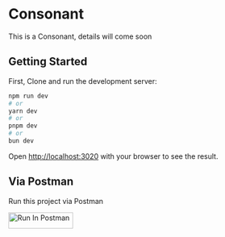 # Consonant

This is a Consonant, details will come soon

## Getting Started

First, Clone and run the development server:

```bash
npm run dev
# or
yarn dev
# or
pnpm dev
# or
bun dev
```

Open [http://localhost:3020](http://localhost:3020) with your browser to see the result.

## Via Postman

Run this project via Postman

[<img src="https://run.pstmn.io/button.svg" alt="Run In Postman" style="width: 128px; height: 32px;">](https://app.getpostman.com/run-collection/16739918-ef12fbf6-92fa-4257-a530-72c5cd50cd0d?action=collection%2Ffork&source=rip_markdown&collection-url=entityId%3D16739918-ef12fbf6-92fa-4257-a530-72c5cd50cd0d%26entityType%3Dcollection%26workspaceId%3D0d42a23f-2175-4e1e-95f3-0ceef346f71c#?env%5Bconsonant-env%5D=W3sia2V5IjoiYXBpIiwidmFsdWUiOiJodHRwOi8vbG9jYWxob3N0OjMwMjAvYXBpIiwiZW5hYmxlZCI6dHJ1ZSwidHlwZSI6ImRlZmF1bHQiLCJzZXNzaW9uVmFsdWUiOiJodHRwOi8vbG9jYWxob3N0OjMwMjAvYXBpIiwic2Vzc2lvbkluZGV4IjowfV0=)
